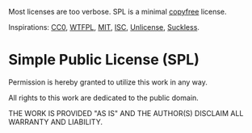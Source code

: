 Most licenses are too verbose.
SPL is a minimal [copyfree](http://copyfree.org/) license.

Inspirations:
[CC0](https://creativecommons.org/publicdomain/zero/1.0/legalcode.txt),
[WTFPL](http://www.wtfpl.net/txt/copying/),
[MIT](https://opensource.org/licenses/MIT),
[ISC](https://opensource.org/licenses/ISC),
[Unlicense](https://unlicense.org/),
[Suckless](https://suckless.org/).

Simple Public License (SPL)
===========================
Permission is hereby granted to utilize this work in any way.

All rights to this work are dedicated to the public domain.

THE WORK IS PROVIDED "AS IS" AND THE AUTHOR(S) DISCLAIM ALL WARRANTY AND
LIABILITY.
